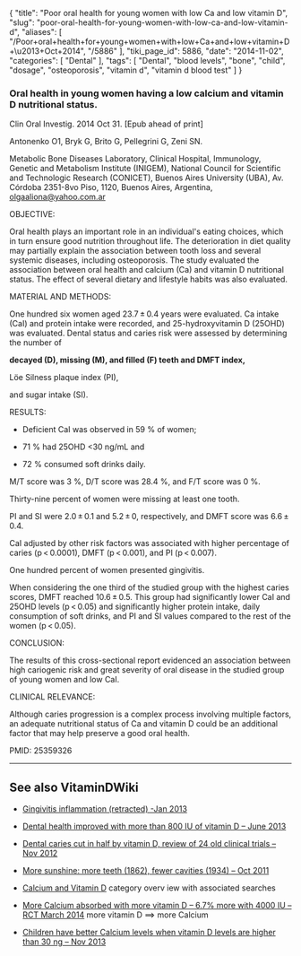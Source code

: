 {
    "title": "Poor oral health for young women with low Ca and low vitamin D",
    "slug": "poor-oral-health-for-young-women-with-low-ca-and-low-vitamin-d",
    "aliases": [
        "/Poor+oral+health+for+young+women+with+low+Ca+and+low+vitamin+D+\u2013+Oct+2014",
        "/5886"
    ],
    "tiki_page_id": 5886,
    "date": "2014-11-02",
    "categories": [
        "Dental"
    ],
    "tags": [
        "Dental",
        "blood levels",
        "bone",
        "child",
        "dosage",
        "osteoporosis",
        "vitamin d",
        "vitamin d blood test"
    ]
}


### Oral health in young women having a low calcium and vitamin D nutritional status.

Clin Oral Investig. 2014 Oct 31. <span>[Epub ahead of print]</span>

Antonenko O1, Bryk G, Brito G, Pellegrini G, Zeni SN.

Metabolic Bone Diseases Laboratory, Clinical Hospital, Immunology, Genetic and Metabolism Institute (INIGEM), National Council for Scientific and Technologic Research (CONICET), Buenos Aires University (UBA), Av. Córdoba 2351-8vo Piso, 1120, Buenos Aires, Argentina, olgaaliona@yahoo.com.ar 

OBJECTIVE:

Oral health plays an important role in an individual's eating choices, which in turn ensure good nutrition throughout life. The deterioration in diet quality may partially explain the association between tooth loss and several systemic diseases, including osteoporosis. The study evaluated the association between oral health and calcium (Ca) and vitamin D nutritional status. The effect of several dietary and lifestyle habits was also evaluated.

MATERIAL AND METHODS:

One hundred six women aged 23.7 ± 0.4 years were evaluated. Ca intake (CaI) and protein intake were recorded, and 25-hydroxyvitamin D (25OHD) was evaluated. Dental status and caries risk were assessed by determining the number of 

 **decayed (D), missing (M), and filled (F) teeth and DMFT index,**  

Löe Silness plaque index (PI), 

and sugar intake (SI).

RESULTS:

* Deficient CaI was observed in 59 % of women; 

* 71 % had 25OHD <30 ng/mL and 

* 72 % consumed soft drinks daily. 

M/T score was 3 %, D/T score was 28.4 %, and F/T score was 0 %. 

Thirty-nine percent of women were missing at least one tooth. 

PI and SI were 2.0 ± 0.1 and 5.2 ± 0, respectively, and DMFT score was 6.6 ± 0.4. 

CaI adjusted by other risk factors was associated with higher percentage of caries (p < 0.0001), DMFT (p < 0.001), and PI (p < 0.007). 

One hundred percent of women presented gingivitis. 

When considering the one third of the studied group with the highest caries scores, DMFT reached 10.6 ± 0.5. This group had significantly lower CaI and 25OHD levels (p < 0.05) and significantly higher protein intake, daily consumption of soft drinks, and PI and SI values compared to the rest of the women (p < 0.05).

CONCLUSION:

The results of this cross-sectional report evidenced an association between high cariogenic risk and great severity of oral disease in the studied group of young women and low CaI.

CLINICAL RELEVANCE:

Although caries progression is a complex process involving multiple factors, an adequate nutritional status of Ca and vitamin D could be an additional factor that may help preserve a good oral health.

PMID: 25359326

---

## See also VitaminDWiki

* [Gingivitis inflammation (retracted) -Jan 2013](/posts/gingivitis-inflammation-retracted)

* [Dental health improved with more than 800 IU of vitamin D – June 2013](/posts/dental-health-improved-with-more-than-800-iu-of-vitamin-d)

* [Dental caries cut in half by vitamin D, review of 24 old clinical trials – Nov 2012](/posts/dental-caries-cut-in-half-by-vitamin-d-review-of-24-old-clinical-trials)

* [More sunshine: more teeth (1862), fewer cavities (1934) – Oct 2011](/posts/more-sunshine-more-teeth-1862-fewer-cavities-1934)

* [Calcium and Vitamin D](/posts/calcium-and-vitamin-d) category overv iew with associated searches

* [More Calcium absorbed with more vitamin D – 6.7% more with 4000 IU – RCT March 2014](/posts/more-calcium-absorbed-with-more-vitamin-d-67-percent-more-with-4000-iu-rct) more vitamin D ==> more Calcium

* [Children have better Calcium levels when vitamin D levels are higher than 30 ng – Nov 2013](/posts/children-have-better-calcium-levels-when-vitamin-d-levels-are-higher-than-30-ng)